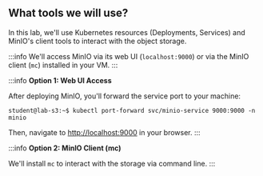 ## What tools we will use?

In this lab, we'll use Kubernetes resources (Deployments, Services) and MinIO's client tools to interact with the object storage.

:::info
We'll access MinIO via its web UI (`localhost:9000`) or via the MinIO client (`mc`) installed in your VM.
:::

:::info
**Option 1: Web UI Access**

After deploying MinIO, you'll forward the service port to your machine:

```shell-session
student@lab-s3:~$ kubectl port-forward svc/minio-service 9000:9000 -n minio
```

Then, navigate to [http://localhost:9000](http://localhost:9000) in your browser.
:::

:::info
**Option 2: MinIO Client (mc)**

We'll install `mc` to interact with the storage via command line.
:::

